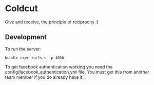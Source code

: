 # Coldcut

Give and receive, the principle of reciprocity :)

## Development

To run the server:

    bundle exec rails s -p 4000
    
To get facebook authentication working you need the config/facebook_authentication.yml file. 
You must get this from another team member if you do already have it._